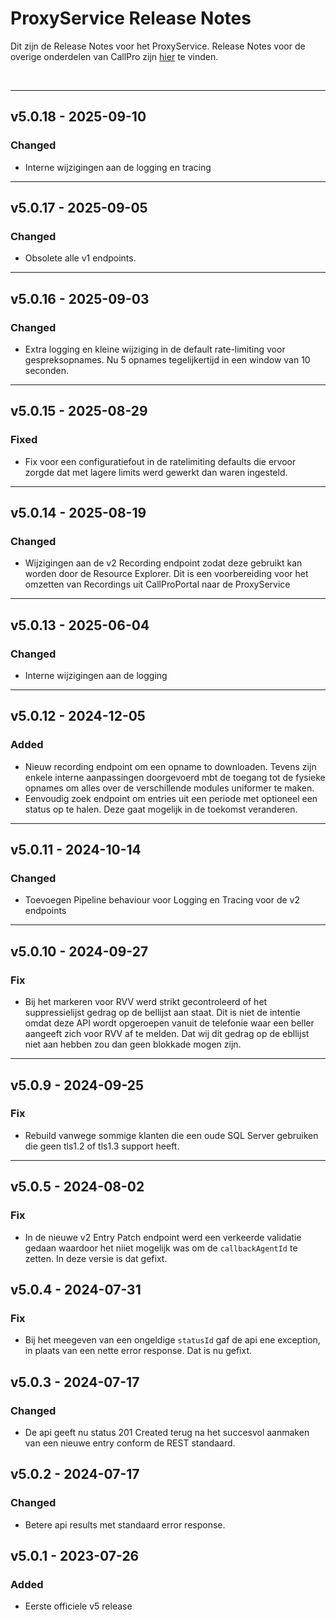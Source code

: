 # ProxyService Release Notes
Dit zijn de Release Notes voor het ProxyService. Release Notes voor de overige onderdelen van CallPro zijn [hier](/releases/v5/release-notes) te vinden.

<br/>

***
## v5.0.18 - 2025-09-10
### Changed
- Interne wijzigingen aan de logging en tracing

***
## v5.0.17 - 2025-09-05
### Changed
- Obsolete alle v1 endpoints.

*** 
## v5.0.16 - 2025-09-03
### Changed
- Extra logging en kleine wijziging in de default rate-limiting voor gespreksopnames. Nu 5 opnames tegelijkertijd in een window van 10 seconden.

*** 
## v5.0.15 - 2025-08-29
### Fixed
- Fix voor een configuratiefout in de ratelimiting defaults die ervoor zorgde dat met lagere limits werd gewerkt dan waren ingesteld.

*** 
## v5.0.14 - 2025-08-19
### Changed
- Wijzigingen aan de v2 Recording endpoint zodat deze gebruikt kan worden door de Resource Explorer. Dit is een voorbereiding voor het omzetten van Recordings uit CallProPortal naar de ProxyService

*** 
## v5.0.13 - 2025-06-04
### Changed
- Interne wijzigingen aan de logging

*** 
## v5.0.12 - 2024-12-05
### Added
- Nieuw recording endpoint om een opname to downloaden. Tevens zijn enkele interne aanpassingen doorgevoerd mbt de toegang tot de fysieke opnames om alles over de verschillende modules uniformer te maken.
- Eenvoudig zoek endpoint om entries uit een periode met optioneel een status op te halen. Deze gaat mogelijk in de toekomst veranderen.

***
## v5.0.11 - 2024-10-14
### Changed
- Toevoegen Pipeline behaviour voor Logging en Tracing voor de v2 endpoints

***
## v5.0.10 - 2024-09-27
### Fix
- Bij het markeren voor RVV werd strikt gecontroleerd of het suppressielijst gedrag op de bellijst aan staat. Dit is niet de intentie omdat deze API wordt opgeroepen vanuit de telefonie waar een beller aangeeft zich voor RVV af te melden. Dat wij dit gedrag op de ebllijst niet aan hebben zou dan geen blokkade mogen zijn.

*** 
## v5.0.9 - 2024-09-25
### Fix
- Rebuild vanwege sommige klanten die een oude SQL Server gebruiken die geen tls1.2 of tls1.3 support heeft. 

*** 
## v5.0.5 - 2024-08-02
### Fix
- In de nieuwe v2 Entry Patch endpoint werd een verkeerde validatie gedaan waardoor het niiet mogelijk was om de `callbackAgentId` te zetten. In deze versie is dat gefixt.

## v5.0.4 - 2024-07-31
### Fix
- Bij het meegeven van een ongeldige `statusId` gaf de api ene exception, in plaats van een nette error response. Dat is nu gefixt.


## v5.0.3 - 2024-07-17
### Changed
- De api geeft nu status 201 Created terug na het succesvol aanmaken van een nieuwe entry conform de REST standaard.

## v5.0.2 - 2024-07-17
### Changed
- Betere api results met standaard error response.

## v5.0.1 - 2023-07-26
### Added
- Eerste officiele v5 release

